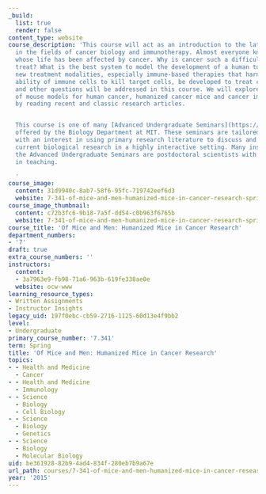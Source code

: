 ```yaml
---
_build:
  list: true
  render: false
content_type: website
course_description: 'This course will act as an introduction to the latest developments
  in the fields of cancer biology and immunotherapy. Almost everyone knows someone
  whose life has been affected by cancer. Why is cancer such a difficult disease to
  treat? What is the best system to model the development of a human tumor? How can
  new treatment modalities, especially immune-based therapies that harness the natural
  ability of immune cells to kill target cells, be developed to treat cancer? These
  and other questions will be addressed in this course. We will explore the concepts
  of mouse models for human cancer, humanized cancer mice and cancer immunotherapy
  by reading recent and classic research articles.


  This course is one of many [Advanced Undergraduate Seminars](https://biology.mit.edu/undergraduate/current-students/subject-offerings/advanced-undergraduate-seminars/)
  offered by the Biology Department at MIT. These seminars are tailored for students
  with an interest in using primary research literature to discuss and learn about
  current biological research in a highly interactive setting. Many instructors of
  the Advanced Undergraduate Seminars are postdoctoral scientists with a strong interest
  in teaching.

  '
course_image:
  content: 31d9940c-8ab7-58f6-95fc-719742eef6d3
  website: 7-341-of-mice-and-men-humanized-mice-in-cancer-research-spring-2015
course_image_thumbnail:
  content: c72b3fc6-9b18-7a5f-dd54-c0b963f6765b
  website: 7-341-of-mice-and-men-humanized-mice-in-cancer-research-spring-2015
course_title: 'Of Mice and Men: Humanized Mice in Cancer Research'
department_numbers:
- '7'
draft: true
extra_course_numbers: ''
instructors:
  content:
  - 3a7963e9-fb98-71a6-963b-619fe338ae0e
  website: ocw-www
learning_resource_types:
- Written Assignments
- Instructor Insights
legacy_uid: 197f0ebc-cb59-2716-1125-60d13e4f9bb2
level:
- Undergraduate
primary_course_number: '7.341'
term: Spring
title: 'Of Mice and Men: Humanized Mice in Cancer Research'
topics:
- - Health and Medicine
  - Cancer
- - Health and Medicine
  - Immunology
- - Science
  - Biology
  - Cell Biology
- - Science
  - Biology
  - Genetics
- - Science
  - Biology
  - Molecular Biology
uid: be361928-82b9-4ad4-834f-280eb7b9a67e
url_path: courses/7-341-of-mice-and-men-humanized-mice-in-cancer-research-spring-2015
year: '2015'
---
```

